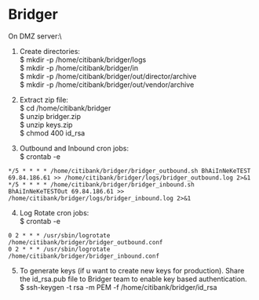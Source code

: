# Bridger

On DMZ server:\
1. Create directories:\
  $ mkdir -p /home/citibank/bridger/logs\
  $ mkdir -p /home/citibank/bridger/in\
  $ mkdir -p /home/citibank/bridger/out/director/archive\
  $ mkdir -p /home/citibank/bridger/out/vendor/archive

2. Extract zip file:\
  $ cd /home/citibank/bridger\
  $ unzip bridger.zip\
  $ unzip keys.zip\
  $ chmod 400 id_rsa

3. Outbound and Inbound cron jobs:\
  $ crontab -e
  ```
  */5 * * * * /home/citibank/bridger/bridger_outbound.sh BhAiInNeKeTEST 69.84.186.61 >> /home/citibank/bridger/logs/bridger_outbound.log 2>&1
  */5 * * * * /home/citibank/bridger/bridger_inbound.sh BhAiInNeKeTESTOut 69.84.186.61 >> /home/citibank/bridger/logs/bridger_inbound.log 2>&1
  ```
  
4. Log Rotate cron jobs:\
  $ crontab -e
  ```
  0 2 * * * /usr/sbin/logrotate /home/citibank/bridger/bridger_outbound.conf
  0 2 * * * /usr/sbin/logrotate /home/citibank/bridger/bridger_inbound.conf
  ```

5. To generate keys (if u want to create new keys for production). Share the id_rsa.pub file to Bridger team to enable key based authentication.\
  $ ssh-keygen -t rsa -m PEM -f /home/citibank/bridger/id_rsa
